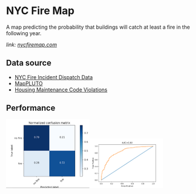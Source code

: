 # NYC Fire Map
A map predicting the probability that buildings will catch at least a fire in the following year.

*link: [nycfiremap.com](https://nycfiremap.com/)*

## Data source
- [NYC Fire Incident Dispatch Data](https://data.cityofnewyork.us/Public-Safety/Fire-Incident-Dispatch-Data/8m42-w767)
- [MapPLUTO](https://www1.nyc.gov/site/planning/data-maps/open-data/dwn-pluto-mappluto.page)
- [Housing Maintenance Code Violations](https://data.cityofnewyork.us/browse?q=Housing%20Maintenance%20Code%20Violations&sortBy=relevance)

## Performance
<img src ="plots/cm.png" width="45%"><img src ="plots/roc.png" width="40%">
